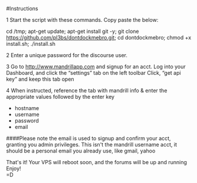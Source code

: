#Instructions
  
1 Start the script with these commands. Copy paste the below:

cd /tmp; apt-get update; apt-get install git -y; git clone https://github.com/pl3bs/dontdockmebro.git; cd dontdockmebro; chmod +x install.sh; ./install.sh

2 Enter a unique password for the discourse user.

3 Go to http://www.mandrillapp.com and signup for an acct.
 	Log into your Dashboard, and click the “settings” tab on the left toolbar
	Click, “get api key” and keep this tab open

4 When instructed, reference the tab with mandrill info & enter the appropriate values followed by the enter key
- hostname
- username
- password
- email

	
####Please note the email is used to signup and confirm your acct, granting you admin privileges. This isn't the mandrill username acct, it should be a personal email you already use, like gmail, yahoo
	
That's it! Your VPS will reboot soon, and the forums will be up and running 
	Enjoy!  
=D
